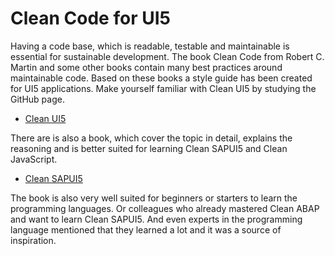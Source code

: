 # Clean Code for UI5

Having a code base, which is readable, testable and maintainable is essential for sustainable development. The book Clean Code from Robert C. Martin and some other books contain many best practices around maintainable code.
Based on these books a style guide has been created for UI5 applications. Make yourself familiar with Clean UI5 by studying the GitHub page.
- [Clean UI5](https://github.wdf.sap.corp/CleanCode/SAPUI5CleanCode)

There are is also a book, which cover the topic in detail, explains the reasoning and is better suited for learning Clean SAPUI5 and Clean JavaScript.
- [Clean SAPUI5](https://www.sap-press.com/clean-sapui5_5479/)

The book is also very well suited for beginners or starters to learn the programming languages. Or colleagues who already mastered Clean ABAP and want to learn Clean SAPUI5. And even experts in the programming language mentioned that they learned a lot and it was a source of inspiration.
